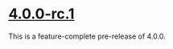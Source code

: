 <a name="4.0.0-rc.1"></a>
# [4.0.0-rc.1](2017-02-24)

This is a feature-complete pre-release of 4.0.0.
